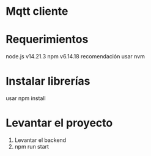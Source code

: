 # Mqtt cliente
# Requerimientos
 node.js v14.21.3
 npm v6.14.18
 recomendación usar nvm
# Instalar librerías
usar npm install
# Levantar el proyecto
1. Levantar el backend
2. npm run start
